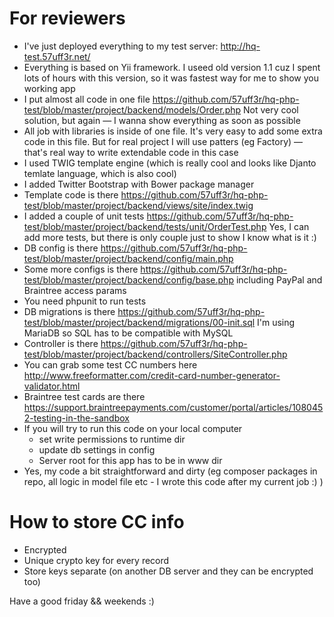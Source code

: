 # For reviewers

- I've just deployed everything to my test server: http://hq-test.57uff3r.net/
- Everything is based on Yii framework. I useed old version 1.1 cuz I spent lots of hours with this version, so it was fastest way for me to show you working app
- I put almost all code in one file https://github.com/57uff3r/hq-php-test/blob/master/project/backend/models/Order.php Not very cool solution, but again — I wanna  show everything as soon as possible
- All job with libraries is inside of one file. It's very easy to add some extra code in this file. But for real project I will use patters (eg Factory) — that's real way to write extendable code in this case
- I used TWIG template engine (which is really cool and looks like Djanto temlate language, which is also cool)
- I added Twitter Bootstrap with Bower package manager
- Template code is there https://github.com/57uff3r/hq-php-test/blob/master/project/backend/views/site/index.twig
- I added a couple of unit tests https://github.com/57uff3r/hq-php-test/blob/master/project/backend/tests/unit/OrderTest.php Yes, I can add more tests, but there is only couple  just to show  I know what is it :)
- DB config is there https://github.com/57uff3r/hq-php-test/blob/master/project/backend/config/main.php
- Some more configs is there https://github.com/57uff3r/hq-php-test/blob/master/project/backend/config/base.php including PayPal and Braintree access params
- You need  phpunit to run tests
- DB migrations is there https://github.com/57uff3r/hq-php-test/blob/master/project/backend/migrations/00-init.sql I'm using MariaDB so SQL has to be compatible with MySQL
- Controller is there https://github.com/57uff3r/hq-php-test/blob/master/project/backend/controllers/SiteController.php
- You can grab some test CC numbers here http://www.freeformatter.com/credit-card-number-generator-validator.html
- Braintree test cards are there https://support.braintreepayments.com/customer/portal/articles/1080452-testing-in-the-sandbox
- If you will try to run this code on your local computer
    - set write permissions to runtime dir
    - update db settings in config
    - Server root for this app has to be in www dir
- Yes, my code a bit straightforward and dirty (eg composer packages in repo, all logic in model file etc - I wrote this code after my current job :) )

# How to store CC info
- Encrypted
- Unique crypto key for every record
- Store keys separate (on another DB server and they can be encrypted too)

Have a good friday && weekends :)